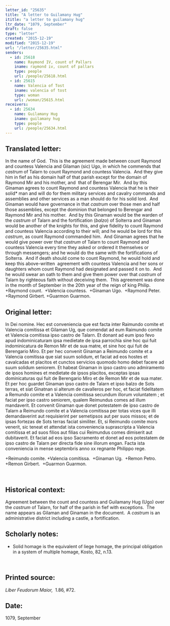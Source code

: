 ```yaml
---
letter_id: "25635"
title: "A letter to Guilamany Hug"
ititle: "a letter to guilamany hug"
ltr_date: "1079, September"
draft: false
type: "letter"
created: "2015-12-19"
modified: "2015-12-19"
url: "/letter/25635.html"
senders:
  - id: 25618
    name: Raymond IV, count of Pallars
    iname: raymond iv, count of pallars
    type: people
    url: /people/25618.html
  - id: 25615
    name: Valencia of Tost
    iname: valencia of tost
    type: woman
    url: /woman/25615.html
receivers:
  - id: 25634
    name: Guilamany Hug
    iname: guilamany hug
    type: people
    url: /people/25634.html
---
```

<h2> Translated letter:</h2><p>In the name of God.&nbsp; This is the agreement made between count Raymond and countess Valencia and Gilaman (sic) Ugo, in which he commends that <i>castrum</i> of Talarn to count Raymond and countess Valencia.&nbsp; And they give him in fief as his domain half of that parish except for the domain of Raymond Mir and his mother, and&nbsp; that of Berengar Mir.&nbsp; And by this Ginaman agrees to count Raymond and countess Valencia that he is their solid* man and will do for them military services and cavalry commands and assemblies and other services as a man should do for his solid lord.&nbsp; And Ginaman would have governance in that <i>castrum</i> over those men and half those assemblies, except the dominion that belonged to Berengar and Raymond Mir and his mother.&nbsp; And by this Ginaman would be the warden of the <i>castrum</i> of Talarn and the fortification (<i>balzo</i>) of Solterra and Ginaman would be another of the knights for this, and give fidelity to count Raymond and countess Valencia according to their will; and he would be lord for this <i>castrum</i>, as count Raymond commanded him.&nbsp; And Ginaman agrees that he would give power over that <i>castrum</i> of Talarn to count Raymond and countess Valencia every time they asked or ordered it themselves or through messengers; and he would do the same with the fortifications of Solterra.&nbsp; And if death should come to count Raymond, he would hold and keep this above-written&nbsp; agreement with countess Valencia and her sons or daughters whom count Raymond had designated and passed it on to.&nbsp; And he would swear an oath to them and give them power over that <i>castrum</i> of Talarn by righteous faith without deceiving them.&nbsp; This agreement was done in the month of September in the 20th year of the reign of king Philip.&nbsp; +Raymond count.&nbsp; +Valencia countess.&nbsp; +Ginaman Ugo.&nbsp; +Raymond Peter. +Raymond Girbert. +Guarmon Guarmon.</p><h2 class="mt-4"> Original letter:</h2><p>In Dei nomine. Hec est conveniencia que est facta inter Raimundo comite et Valencia comitissa et Gilaman Ug, que comendat ad eum Raimundo comite et Valencia comitissa ipso castro de Talarn. Et donant ad eum ipso fevo apud indominicaturam ipsa medietate de ipsa parrochia sine hoc qui fuit indominicatura de Remon Mir et de sua matre, et sine hoc qui fuit de Berengario Miro. Et per hec convenit Ginaman a Reimundo comite et a Valencia comitissa que siat suum solidum, et faciat ad eos hostes et cavalcadas et placitos et cunctos servicios quomodo homo debet facere ad suum solidum seniorem. Et habeat Ginaman in ipso castro uno admiramento de ipsos homines et medietate de ipsos placitos, exceptas ipsas dominicaturas qui fuit de Berengario Miro et de Remon Mir et de sua mater. Et per hoc guardet Ginaman ipso castro de Talarn et ipso balzo de Sots terras, et siat Ginatnan si alterum de cavalleros per hoc, et faciat fidelitatem a Remundo comite et a Valencia comitissa secundum illorum voluntatem ; et faciat per ipso castro seniorem, qualem Reimundus comes ad illum mandaverit. Et con­venit Ginaman que donet potestatem de ipso castro de Talarn a Rei­mundo comite et a Valencia comitissa per totas vices que illi demandaverint aut requisierint per semetipsos aut per suos missos; et de ipsas fortezas de Sots terras faciat similiter. Et, si Reimundo comite mors venerit, sic teneat et attendat ista conveniencia suprascripta a Valencia comitissa et ad suos filios aut filias cui Reimundus comes dimiserit aut dubitaverit. Et faciat ad eos ipso Sacramento et donet ad eos potestatem de ipso castro de Talarn per directa fide sine illorum engan. Facta ista conveniencia in mense septembris anno xx regnante Philippo rege.</p><p class="Bodytext41">+Reimundo comite. +Valencia comitissa.&nbsp; +Ginaman Ug.&nbsp; +Remon Petro.&nbsp; +Remon Girbert.&nbsp; +Guarmon Guarmon.</p><p>&nbsp;</p><h2 class="mt-4"> Historical context:</h2><p>Agreement between the count and countess and Guilamany Hug (Ugo) over the <i>castrum</i> of Talarn, for half of the parish in fief with exceptions.&nbsp; The name appears as Gilaman and Ginaman in the document.&nbsp; A <i>castrum</i> is an administrative district including a castle, a fortification.</p><h2 class="mt-4"> Scholarly notes:</h2><ul><li>Solid homage is the equivalent of liege homage, the principal obligation in a system of multiple homage, Kosto, 82, n.13.&nbsp;</li></ul><p>&nbsp;</p><h2 class="mt-4"> Printed source:</h2><p><i>Liber Feudorum Maior,</i> &nbsp;1.86, #72.&nbsp;&nbsp;</p><h2 class="mt-4"> Date:</h2>1079, September